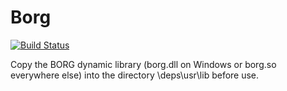 # Borg

[![Build Status](https://travis-ci.org/davidanthoff/Borg.jl.svg?branch=master)](https://travis-ci.org/davidanthoff/Borg.jl)

Copy the BORG dynamic library (borg.dll on Windows or borg.so everywhere else) into the directory <BORG PACKAGE DIR>\deps\usr\lib before use.
